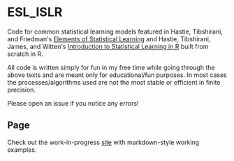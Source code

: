 # ESL_ISLR

Code for common statistical learning models featured in Hastie, Tibshirani, and Friedman's [Elements of Statistical Learning](https://web.stanford.edu/~hastie/ElemStatLearn/) and Hastie, Tibshirani, James, and Witten's [Introduction to Statistical Learning in R](https://www.statlearning.com/) built from scratch in R.

All code is written simply for fun in my free time while going through the above texts and are meant only for educational/fun purposes. In most cases the processes/algorithms used are not the most stable or efficient in finite precision.

Please open an issue if you notice any errors!

## Page

Check out the work-in-progress [site](https://my-cabbages.github.io/ESL_ISLR/index.html) with markdown-style working examples.
